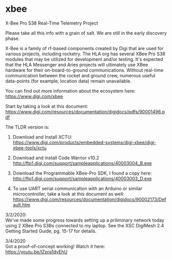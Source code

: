 # xbee
X-Bee Pro S38 Real-Time Telemetry Project

Please take all this info with a grain of salt. We are still in the early discovery phase.

X-Bee is a family of rf-based components created by Digi that are used for various projects, including rocketry. The HLA org has several XBee Pro S38 modules that may be utilized for development and/or testing. It's expected that the HLA Messenger and Aries projects will ultimately use XBee hardware for their on-board-to-ground communications. Without real-time communication between the rocket and ground crew, numerous useful data-points (for example, location data) remain unavailable. 

You can find out more information about the ecosystem here:
<br/>https://www.digi.com/xbee

Start by taking a look at this document: 
<br/>https://www.digi.com/resources/documentation/digidocs/pdfs/90001496.pdf

The TLDR version is:
1) Download and Install XCTU:
<br/>https://www.digi.com/products/embedded-systems/digi-xbee/digi-xbee-tools/xctu

2) Download and install Code Warrior v10.2
<br/>http://ftp1.digi.com/support/sampleapplications/40003004_B.exe

2) Download the Programmable XBee-Pro SDK, I found a copy here:
<br/>http://ftp1.digi.com/support/sampleapplications/40003003_D.exe

3) To use UART serial communication with an Arduino or similar microcontroller, take a look at this document as well:
<br/>https://www.digi.com/resources/documentation/digidocs/90002173/Default.htm

3/2/2020:
<br/>We've made some progress towards setting up a priliminary network today using 2 XBee Pro S3Bs connected to my laptop. See the XSC DigiMesh 2.4 Getting Started Guide, pg. 15-17 for details. 

3/4/2020
<br/>Got a proof-of-concept working! Watch it here:
<br/>https://youtu.be/lZpra1dyEhU
